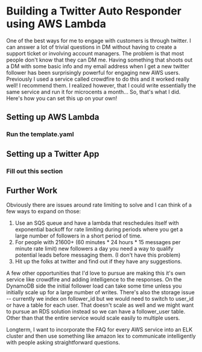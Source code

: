 # Building a Twitter Auto Responder using AWS Lambda

One of the best ways for me to engage with customers is through twitter. I can answer a lot of trivial questions in DM without having to create a support ticket or involving account managers. The problem is that most people don't know that they can DM me. Having something that shoots out a DM with some basic info and my email address when I get a new twitter follower has been surprisingly powerful for engaging new AWS users. Previously I used a service called crowdfire to do this and it worked really well! I recommend them. I realized however, that I could write essentially the same service and run it for microcents a month... So, that's what I did. Here's how you can set this up on your own!

## Setting up AWS Lambda

### Run the template.yaml

## Setting up a Twitter App

### Fill out this section

## Further Work
Obviously there are issues around rate limiting to solve and I can think of a few ways to expand on those:
1. Use an SQS queue and have a lambda that reschedules itself with exponential backoff for rate limiting during periods where you get a large number of followers in a short period of time.
1. For people with 21600+ (60 minutes * 24 hours * 15 messages per minute rate limit) new followers a day you need a way to qualify potential leads before messaging them. (I don't have this problem)
1. Hit up the folks at twitter and find out if they have any suggestions.

A few other opportunities that I'd love to pursue are making this it's own service like crowdfire and adding intelligence to the responses.
On the DynamoDB side the initial follower load can take some time unless you initially scale up for a large number of writes. There's also the storage issue -- currently we index on follower_id but we would need to switch to user_id or have a table for each user. That doesn't scale as well and we might want to pursue an RDS solution instead so we can have a follower_user table. Other than that the entire service would scale easily to multiple users.

Longterm, I want to incorporate the FAQ for every AWS service into an ELK cluster and then use something like amazon lex to communicate intelligently with people asking straightforward questions.